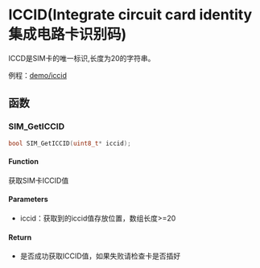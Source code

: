 ICCID(Integrate circuit card identity 集成电路卡识别码)
===

ICCD是SIM卡的唯一标识,长度为20的字符串。

例程：[demo/iccid](https://github.com/Ai-Thinker-Open/GPRS_C_SDK/blob/master/demo/iccid/src/demo_iccid.c)

## 函数

### SIM_GetICCID

```c
bool SIM_GetICCID(uint8_t* iccid);
```

#### Function

获取SIM卡ICCID值

#### Parameters

* iccid：获取到的iccid值存放位置，数组长度>=20

#### Return

* 是否成功获取ICCID值，如果失败请检查卡是否插好

